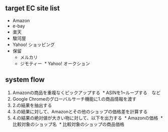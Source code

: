 ## target EC site list
* Amazon
* e-bay
* 楽天
* 駿河屋
* Yahoo! ショッピング
* 保留
  * メルカリ
  * ジモティー
  * Yahoo! オークション
  
## system flow
1. Amazonの商品を重複なくピックアップする
  * ASINを1~ループする　など
1. Google Chromeのグローバルサーチ機能に1.の商品情報を渡す
1. 2.の結果を抽出する
1. 3.の結果に対して、Amazonとその他のショップの価格差を計算する
1. 4.の結果の絶対値が大きい物に対して、以下を出力する
  * Amazonの価格
  * 比較対象のショップ名
  * 比較対象のショップの商品価格

